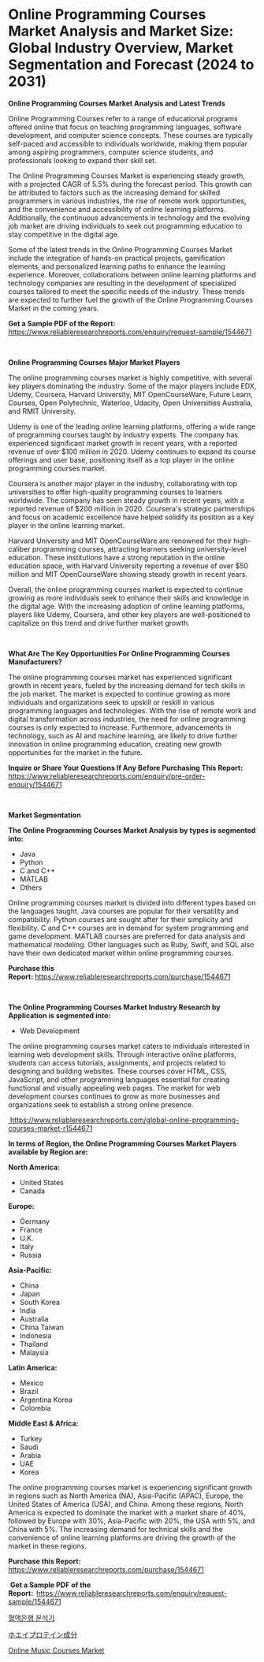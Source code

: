 <p><h1>Online Programming Courses Market Analysis and Market Size: Global Industry Overview, Market Segmentation and Forecast (2024 to 2031)</h1></p><p><strong>Online Programming Courses Market Analysis and Latest Trends</strong></p>
<p><p>Online Programming Courses refer to a range of educational programs offered online that focus on teaching programming languages, software development, and computer science concepts. These courses are typically self-paced and accessible to individuals worldwide, making them popular among aspiring programmers, computer science students, and professionals looking to expand their skill set.</p><p>The Online Programming Courses Market is experiencing steady growth, with a projected CAGR of 5.5% during the forecast period. This growth can be attributed to factors such as the increasing demand for skilled programmers in various industries, the rise of remote work opportunities, and the convenience and accessibility of online learning platforms. Additionally, the continuous advancements in technology and the evolving job market are driving individuals to seek out programming education to stay competitive in the digital age.</p><p>Some of the latest trends in the Online Programming Courses Market include the integration of hands-on practical projects, gamification elements, and personalized learning paths to enhance the learning experience. Moreover, collaborations between online learning platforms and technology companies are resulting in the development of specialized courses tailored to meet the specific needs of the industry. These trends are expected to further fuel the growth of the Online Programming Courses Market in the coming years.</p></p>
<p><strong>Get a Sample PDF of the Report:&nbsp;</strong> <a href="https://www.reliableresearchreports.com/enquiry/request-sample/1544671">https://www.reliableresearchreports.com/enquiry/request-sample/1544671</a></p>
<p>&nbsp;</p>
<p><strong>Online Programming Courses Major Market Players</strong></p>
<p><p>The online programming courses market is highly competitive, with several key players dominating the industry. Some of the major players include EDX, Udemy, Coursera, Harvard University, MIT OpenCourseWare, Future Learn, Courses, Open Polytechnic, Waterloo, Udacity, Open Universities Australia, and RMIT University.</p><p>Udemy is one of the leading online learning platforms, offering a wide range of programming courses taught by industry experts. The company has experienced significant market growth in recent years, with a reported revenue of over $100 million in 2020. Udemy continues to expand its course offerings and user base, positioning itself as a top player in the online programming courses market.</p><p>Coursera is another major player in the industry, collaborating with top universities to offer high-quality programming courses to learners worldwide. The company has seen steady growth in recent years, with a reported revenue of $200 million in 2020. Coursera's strategic partnerships and focus on academic excellence have helped solidify its position as a key player in the online learning market.</p><p>Harvard University and MIT OpenCourseWare are renowned for their high-caliber programming courses, attracting learners seeking university-level education. These institutions have a strong reputation in the online education space, with Harvard University reporting a revenue of over $50 million and MIT OpenCourseWare showing steady growth in recent years.</p><p>Overall, the online programming courses market is expected to continue growing as more individuals seek to enhance their skills and knowledge in the digital age. With the increasing adoption of online learning platforms, players like Udemy, Coursera, and other key players are well-positioned to capitalize on this trend and drive further market growth.</p></p>
<p>&nbsp;</p>
<p><strong>What Are The Key Opportunities For Online Programming Courses Manufacturers?</strong></p>
<p><p>The online programming courses market has experienced significant growth in recent years, fueled by the increasing demand for tech skills in the job market. The market is expected to continue growing as more individuals and organizations seek to upskill or reskill in various programming languages and technologies. With the rise of remote work and digital transformation across industries, the need for online programming courses is only expected to increase. Furthermore, advancements in technology, such as AI and machine learning, are likely to drive further innovation in online programming education, creating new growth opportunities for the market in the future.</p></p>
<p><strong>Inquire or Share Your Questions If Any Before Purchasing This Report:</strong> <a href="https://www.reliableresearchreports.com/enquiry/pre-order-enquiry/1544671">https://www.reliableresearchreports.com/enquiry/pre-order-enquiry/1544671</a></p>
<p>&nbsp;</p>
<p><strong>Market Segmentation</strong></p>
<p><strong>The Online Programming Courses Market Analysis by types is segmented into:</strong></p>
<p><ul><li>Java</li><li>Python</li><li>C and C++</li><li>MATLAB</li><li>Others</li></ul></p>
<p><p>Online programming courses market is divided into different types based on the languages taught. Java courses are popular for their versatility and compatibility. Python courses are sought after for their simplicity and flexibility. C and C++ courses are in demand for system programming and game development. MATLAB courses are preferred for data analysis and mathematical modeling. Other languages such as Ruby, Swift, and SQL also have their own dedicated market within online programming courses.</p></p>
<p><strong>Purchase this Report:&nbsp;</strong><a href="https://www.reliableresearchreports.com/purchase/1544671">https://www.reliableresearchreports.com/purchase/1544671</a></p>
<p>&nbsp;</p>
<p><strong>The Online Programming Courses Market Industry Research by Application is segmented into:</strong></p>
<p><ul><li>Web Development</li></ul></p>
<p><p>The online programming courses market caters to individuals interested in learning web development skills. Through interactive online platforms, students can access tutorials, assignments, and projects related to designing and building websites. These courses cover HTML, CSS, JavaScript, and other programming languages essential for creating functional and visually appealing web pages. The market for web development courses continues to grow as more businesses and organizations seek to establish a strong online presence.</p></p>
<p><a href="https://www.reliableresearchreports.com/global-online-programming-courses-market-r1544671">&nbsp;https://www.reliableresearchreports.com/global-online-programming-courses-market-r1544671</a></p>
<p><strong>In terms of Region, the Online Programming Courses Market Players available by Region are:</strong></p>
<p>
    <p> <strong> North America: </strong>
        <ul>
            <li>United States</li>
            <li>Canada</li>
        </ul>
        </p> 
    <p> <strong> Europe: </strong>
        <ul>
            <li>Germany</li>
            <li>France</li>
            <li>U.K.</li>
            <li>Italy</li>
            <li>Russia</li>
        </ul>
        </p> 
    <p> <strong> Asia-Pacific: </strong>
        <ul>
            <li>China</li>
            <li>Japan</li>
            <li>South Korea</li>
            <li>India</li>
            <li>Australia</li>
            <li>China Taiwan</li>
            <li>Indonesia</li>
            <li>Thailand</li>
            <li>Malaysia</li>
        </ul>
        </p> 
    <p> <strong> Latin America: </strong>
        <ul>
            <li>Mexico</li>
            <li>Brazil</li>
            <li>Argentina Korea</li>
            <li>Colombia</li>
        </ul>
        </p> 
    <p> <strong> Middle East & Africa: </strong>
        <ul>
            <li>Turkey</li>
            <li>Saudi</li>
            <li>Arabia</li>
            <li>UAE</li>
            <li>Korea</li>
        </ul>
    </p>
    </p>
<p><p>The online programming courses market is experiencing significant growth in regions such as North America (NA), Asia-Pacific (APAC), Europe, the United States of America (USA), and China. Among these regions, North America is expected to dominate the market with a market share of 40%, followed by Europe with 30%, Asia-Pacific with 20%, the USA with 5%, and China with 5%. The increasing demand for technical skills and the convenience of online learning platforms are driving the growth of the market in these regions.</p></p>
<p><strong>Purchase this Report: </strong><a href="https://www.reliableresearchreports.com/purchase/1544671">https://www.reliableresearchreports.com/purchase/1544671</a></p>
<p>&nbsp;<strong>Get a Sample PDF of the Report:&nbsp;&nbsp;</strong><a href="https://www.reliableresearchreports.com/enquiry/request-sample/1544671">https://www.reliableresearchreports.com/enquiry/request-sample/1544671</a></p>
<p><strong></strong></p>
<p><p><a href="https://github.com/hxzi07639916/Market-Research-Report-List-2/blob/main/874824158702.md">혈액은행 분석기</a></p><p><a href="https://github.com/ihabdkwlxs948/Market-Research-Report-List-2/blob/main/155119159841.md">ホエイプロテイン成分</a></p><p><a href="https://github.com/mabutironaldo/Market-Research-Report-List-4/blob/main/online-music-courses-market.md">Online Music Courses Market</a></p></p>